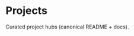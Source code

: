 <!-- status: stub; target: 150+ words -->
<!-- status: stub; target: 150+ words -->
# Projects

Curated project hubs (canonical README + docs).



